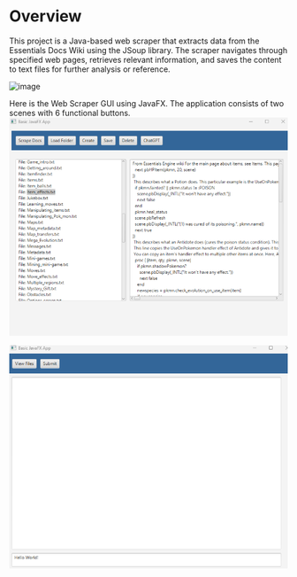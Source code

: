 # Overview 
This project is a Java-based web scraper that extracts data from the Essentials Docs Wiki using the JSoup library. The scraper navigates through specified web pages, retrieves relevant information, and saves the content to text files for further analysis or reference.

![image](https://github.com/michaelm4320/WebScraper/assets/62119636/4debc69c-1cde-4eec-8778-bfdc80219afe)

Here is the Web Scraper GUI using JavaFX. The application consists of two scenes with 6 functional buttons.
![img.png](img.png)

![img_1.png](img_1.png)